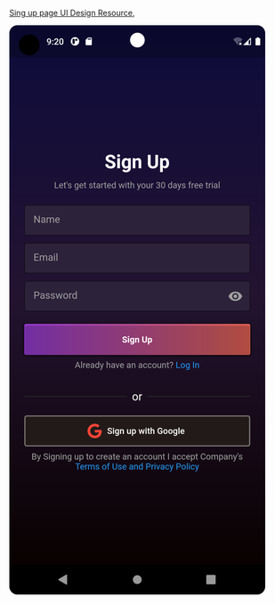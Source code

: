 
[Sing up page UI Design Resource](https://dribbble.com/shots/23030348-Sign-up-page-UI-design),

![](signup_screen.png)
